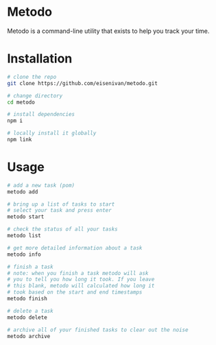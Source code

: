 # Metodo

Metodo is a command-line utility that exists to help you track your time.

# Installation

```bash
# clone the repo
git clone https://github.com/eisenivan/metodo.git

# change directory
cd metodo

# install dependencies
npm i

# locally install it globally
npm link

```

# Usage

```bash
# add a new task (pom)
metodo add

# bring up a list of tasks to start
# select your task and press enter
metodo start

# check the status of all your tasks
metodo list

# get more detailed information about a task
metodo info

# finish a task
# note: when you finish a task metodo will ask
# you to tell you how long it took. If you leave
# this blank, metodo will calculated how long it
# took based on the start and end timestamps
metodo finish

# delete a task
metodo delete

# archive all of your finished tasks to clear out the noise
metodo archive
```